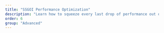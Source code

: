 ```yaml
---
title: "SSGOI Performance Optimization"
description: "Learn how to squeeze every last drop of performance out of your SSGOI transitions for a buttery-smooth user experience"
order: 6
group: "Advanced"
---
```


<!-- # SSGOI Performance Optimization: Make Your Transitions Smoother Than a Freshly Waxed Dolphin!

Welcome to the SSGOI speed shop! Here, we'll tune up your transitions until they purr like a well-oiled engine. Ready to make your page transitions so smooth that users will think they're scrolling through butter? Let's dive in!

## The Golden Rules of Transition Performance

Before we start tweaking, let's lay down some ground rules:

1. **Keep it Simple**: The fancier the transition, the more your user's device has to work.
2. **60 FPS or Bust**: Aim for silky smooth 60 frames per second. Anything less and your users might think they're watching a flipbook.
3. **Test on Real Devices**: Your super-powered dev machine isn't what your users have. Test on average devices too!

Now, let's get our hands dirty!

## 1. Use GPU-Accelerated Properties

Some CSS properties are like first-class passengers - they get special treatment from the GPU. Stick to these for optimal performance:

- `transform`
- `opacity`

```javascript
const smoothTransition = {
  in: (node, params) => ({
    duration: 300,
    css: (t) => `
      transform: translateX(${100 - t * 100}%);
      opacity: ${t};
    `
  })
};
```

Avoid properties that cause layout reflows like the plague. Properties like `top`, `left`, `width`, and `height` are performance kryptonite!

## 2. Shorter Durations for Snappier Transitions

Longer isn't always better. Shorter durations can make your app feel more responsive:

```javascript
const snappyTransition = {
  in: (node, params) => ({
    duration: 150, // Half the default duration
    css: (t) => `
      transform: scale(${t});
      opacity: ${t};
    `
  })
};
```

Remember, we're aiming for "smooth", not "slow motion replay".

## 3. Use `will-change` Wisely

`will-change` is like telling the browser to warm up its engines. Use it sparingly:

```javascript
const preparedTransition = {
  in: (node, params) => {
    node.style.willChange = 'transform, opacity';
    return {
      duration: 300,
      css: (t) => `
        transform: translateY(${100 - t * 100}%);
        opacity: ${t};
      `,
      tick: (t, u) => {
        if (t === 1) node.style.willChange = '';
      }
    };
  }
};
```

But remember, `will-change` is not a magic wand. Overuse it, and you might end up slowing things down!

## 4. Throttle Complex Transitions on Mobile

Mobile devices need some extra love. Consider simplifying transitions for smaller screens:

```javascript
const responsiveTransition = {
  in: (node, params) => {
    const isMobile = window.innerWidth < 768;
    return {
      duration: isMobile ? 200 : 400,
      css: (t) => isMobile
        ? `opacity: ${t};`
        : `
          transform: rotate(${360 * t}deg);
          opacity: ${t};
        `
    };
  }
};
```

Your mobile users will thank you for not making their phones burst into flames.

## 5. Avoid Transitioning Too Many Elements at Once

Transitioning every element on your page is like trying to herd cats - chaotic and probably not going to end well:

```javascript
const focusedTransition = {
  in: (node, params) => {
    // Only transition the main content, not every tiny detail
    const mainContent = node.querySelector('.main-content');
    return {
      duration: 300,
      css: (t) => `
        transform: translateX(${100 - t * 100}%);
        opacity: ${t};
      `,
      tick: (t) => {
        mainContent.style.transform = `translateX(${100 - t * 100}%)`;
        mainContent.style.opacity = t;
      }
    };
  }
};
```

Focus on the important stuff. Your users probably don't need to see every single button do a backflip.

## 6. Preload Your Pages

If you know where your user is likely to go next, preload that page:

```javascript
import { preloadCode } from '$app/navigation';

// In your component
onMount(() => {
  preloadCode('/likely-next-page');
});
```

It's like having a crystal ball, but for web performance!

## 7. Profile Your Transitions

Use your browser's dev tools to profile your transitions. Look for any performance bottlenecks:

1. Open your browser's dev tools
2. Go to the Performance tab
3. Start recording and trigger your transition
4. Stop recording and analyze the results

If you see a lot of red in your flame chart, you've got some optimization to do!

## The Final Lap

Remember, performance optimization is an ongoing process. Keep testing, keep measuring, and keep improving. Your goal is to make your transitions so smooth that users don't even notice them - they just feel the speed!

Now go forth and make those transitions purr like a kitten on a velvet pillow! 🐱💨 -->
